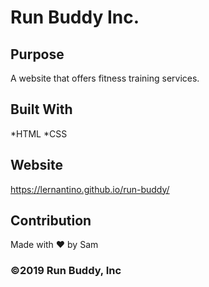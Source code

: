 # Run Buddy Inc.

## Purpose 
A website that offers fitness training services.

## Built With
*HTML
*CSS

## Website
https://lernantino.github.io/run-buddy/

## Contribution
Made with ❤ by Sam

### ©️2019 Run Buddy, Inc
